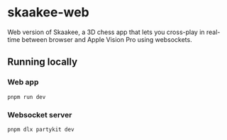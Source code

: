 # skaakee-web

Web version of Skaakee, a 3D chess app that lets you cross-play in real-time between
browser and Apple Vision Pro using websockets.

## Running locally

### Web app

`pnpm run dev`

### Websocket server

`pnpm dlx partykit dev`